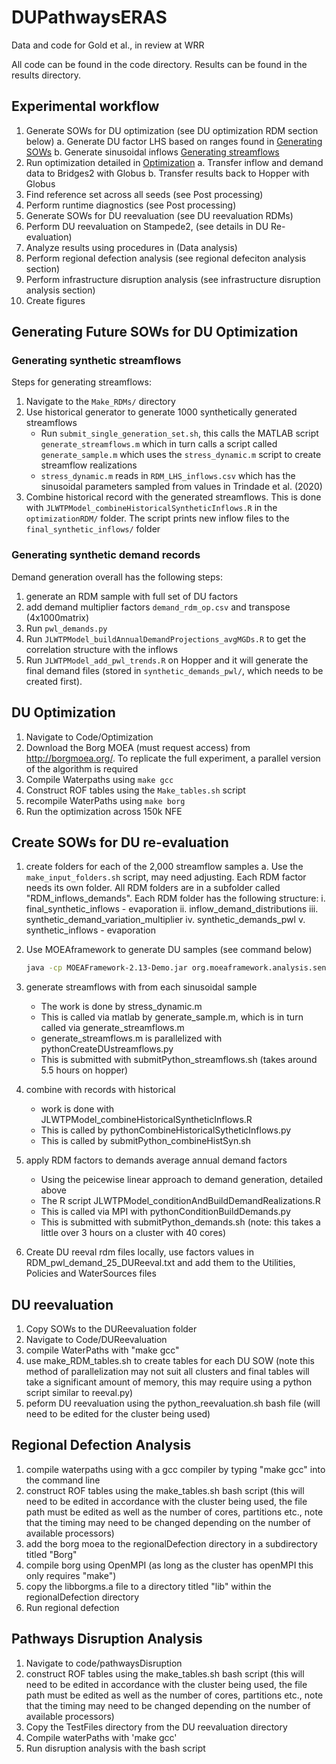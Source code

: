 # DUPathwaysERAS
Data and code for Gold et al., in review at WRR

All code can be found in the code directory. Results can be found in the results directory. 

## Experimental workflow

1. Generate SOWs for DU optimization (see DU optimization RDM section below)
	a. Generate DU factor LHS based on ranges found in [Generating SOWs](https://www.notion.so/Generating-SOWs-6da9f9f3c62c4186893bde427d5cac60) 
	b. Generate sinusoidal inflows [Generating streamflows](https://www.notion.so/Generating-streamflows-a072aa110c154988aa346677b69eed73) 
2. Run optimization detailed in [Optimization](https://www.notion.so/Optimization-bac9a4737be947b98b1694ec6cd601e2) 
    a. Transfer inflow and demand data to Bridges2 with Globus
    b. Transfer results back to Hopper with Globus
3. Find reference set across all seeds (see Post processing)
4. Perform runtime diagnostics (see Post processing) 
5. Generate SOWs for DU reevaluation (see DU reevaluation RDMs) 
6. Perform DU reevaluation on Stampede2, (see details in DU Re-evaluation) 
7. Analyze results using procedures in (Data analysis) 
8. Perform regional defection analysis (see regional defeciton analysis section)
9. Perform infrastructure disruption analysis (see infrastructure disruption analysis section)
10. Create figures


## Generating Future SOWs for DU Optimization
### Generating synthetic streamflows
Steps for generating streamflows:

1. Navigate to the `Make_RDMs/` directory
2. Use historical generator to generate 1000 synthetically generated streamflows
   - Run `submit_single_generation_set.sh`, this calls the MATLAB script `generate_streamflows.m` which in turn calls a script called `generate_sample.m` which uses the `stress_dynamic.m` script to create streamflow realizations
   - `stress_dynamic.m` reads in `RDM_LHS_inflows.csv` which has the sinusoidal parameters sampled from values in Trindade et al. (2020)
3. Combine historical record with the generated streamflows. This is done with `JLWTPModel_combineHistoricalSyntheticInflows.R` in the `optimizationRDM/` folder. The script prints new inflow files to the `final_synthetic_inflows/` folder

### Generating synthetic demand records
Demand generation overall has the following steps:

1. generate an RDM sample with full set of DU factors
2. add demand multiplier factors `demand_rdm_op.csv` and transpose (4x1000matrix)
3. Run `pwl_demands.py`
4. Run `JLWTPModel_buildAnnualDemandProjections_avgMGDs.R` to get the correlation structure with the inflows
5. Run `JLWTPModel_add_pwl_trends.R` on Hopper and it will generate the final demand files (stored in `synthetic_demands_pwl/`, which needs to be created first).

## DU Optimization
1. Navigate to Code/Optimization
2. Download the Borg MOEA (must request access) from http://borgmoea.org/. To replicate the full experiment, a parallel version of the algorithm is required
3. Compile Waterpaths using `make gcc`
4. Construct ROF tables using the `Make_tables.sh` script
5. recompile WaterPaths using `make borg`
6. Run the optimization across 150k NFE

## Create SOWs for DU re-evaluation
1. create folders for each of the 2,000 streamflow samples
    a. Use the `make_input_folders.sh` script, may need adjusting. Each RDM factor needs its own folder. All RDM folders are in a subfolder called "RDM_inflows_demands". Each RDM folder has the following structure:
        i. final_synthetic_inflows
            - evaporation
        ii. inflow_demand_distributions
        iii. synthetic_demand_variation_multiplier
        iv. synthetic_demands_pwl
        v. synthetic_inflows
            - evaporation
2. Use MOEAframework to generate DU samples (see command below)
    
    ```bash
    java -cp MOEAFramework-2.13-Demo.jar org.moeaframework.analysis.sensitivity.SampleGenerator --method latin --numberOfSamples 2000 --parameterFile RDM_ranges.txt --output RDM_LHS.csv
    ```
    
3. generate streamflows with from each sinusoidal sample
    - The work is done by stress_dynamic.m
    - This is called via matlab by generate_sample.m, which is in turn called via generate_streamflows.m
    - generate_streamflows.m is parallelized with pythonCreateDUstreamflows.py
    - This is submitted with submitPython_streamflows.sh (takes around 5.5 hours on hopper)
4. combine with records with historical
    - work is done with JLWTPModel_combineHistoricalSyntheticInflows.R
    - This is called by pythonCombineHistoricalSytheticInflows.py
    - This is called by submitPython_combineHistSyn.sh
5. apply RDM factors to demands average annual demand factors
    - Using the peicewise linear approach to demand generation, detailed above
    - The R script JLWTPModel_conditionAndBuildDemandRealizations.R 
    - This is called via MPI with pythonConditionBuildDemands.py
    - This is submitted with submitPython_demands.sh  (note: this takes a little over 3 hours on a cluster with 40 cores)
7. Create DU reeval rdm files locally, use factors values in RDM_pwl_demand_25_DUReeval.txt and add them to the Utilities, Policies and WaterSources files


## DU reevaluation
1. Copy SOWs to the DUReevaluation folder
2. Navigate to Code/DUReevaluation
2. compile WaterPaths with "make gcc"
3. use make_RDM_tables.sh to create tables for each DU SOW (note this method of parallelization may not suit all clusters and final tables will take a significant amount of memory, this may require using a python script similar to reeval.py)
4. peform DU reevaluation using the python_reevaluation.sh bash file (will need to be edited for the cluster being used)

## Regional Defection Analysis
1. compile waterpaths using with a gcc compiler by typing "make gcc" into the command line
2. construct ROF tables using the make_tables.sh bash script (this will need to be edited in accordance with the cluster being used, the file path must be edited as well as the number of cores, partitions etc., note that the timing may need to be changed depending on the number of available processors)
3. add the borg moea to the regionalDefection directory in a subdirectory titled "Borg"
4. compile borg using OpenMPI (as long as the cluster has openMPI this only requires "make")
5. copy the libborgms.a file to a directory titled "lib" within the regionalDefection directory
6. Run regional defection 

## Pathways Disruption Analysis
1. Navigate to code/pathwaysDisruption
2. construct ROF tables using the make_tables.sh bash script (this will need to be edited in accordance with the cluster being used, the file path must be edited as well as the number of cores, partitions etc., note that the timing may need to be changed depending on the number of available processors)
3. Copy the TestFiles directory from the DU reevaluation directory
4. Compile waterPaths with 'make gcc'
5. Run disruption analysis with the bash script
